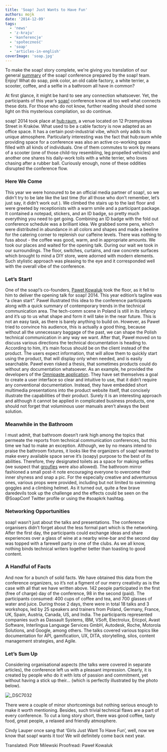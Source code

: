 ```yaml
---
title: 'Soap! Just Wants to Have Fun'
authors: mojk
date: '2014-12-09'
tags:
  - 'news'
  - 'z-kraju'
  - 'konferencje'
  - 'społeczność'
  - 'soap'
  - 'articles-in-english'
coverImage: 'soap.jpg'
---
```


To make the soap! story complete, we're giving you translation of our general
[summary](http://techwriter.pl/mydlo-lubi-zabawe/) of the soap! conference
prepared by the soap! team. Enjoy! What do soap, pink color, an old cable
factory, a white terrier, a scooter, coffee, and a selfie in a bathroom all have
in common?

<!--truncate-->

At first glance, it might be hard to see any connection whatsoever. Yet, the
participants of this year’s [soap!](http://soapconf.com/) conference know all
too well what connects these dots. For those who do not know, further reading
should shed some light on this mysterious compilation, so do continue.

soap! 2014 took place at [hub:raum](https://www.hubraum.com/), a venue located
on 12 Przemysłowa Street in Kraków. What used to be a cable factory is now
adapted as an office space. It has a certain post-industrial vibe, which only
adds to its unique atmosphere. Particularly interesting was the fact that
hub:raum while providing space for a conference was also an active co-working
space filled with all kinds of individuals. One of them commutes to work by
means of a scooter (one of those child-toy resembling, leg propelled vehicles)
and another one shares his daily-work toils with a white terrier, who loves
chasing after a rubber ball. Curiously enough, none of these oddities disrupted
the conference flow.

### Here We Come

This year we were honoured to be an official media partner of soap!, so we
didn’t try to be late like the last time (for all those who don’t remember,
let’s just say, it didn’t work out ). We climbed the stairs up to the last floor
and were greeted by receptionists with a warm smile and a participant package.
It contained a notepad, stickers, and an ID badge, so pretty much everything you
need to get going. Combining an ID badge with the fold out conference schedule
was a brilliant idea. We grabbed some pens, which were distributed in abundance
in all colors and shapes and made a beeline for the catering corner to replenish
our caffeine levels. There was nothing to fuss about - the coffee was good,
warm, and in appropriate amounts. We took our places and waited for the opening
talk. During our wait we took in our surroundings. The floor, switches,
curtains, and raw concrete surfaces which brought to mind a DIY store, were
adorned with modern elements. Such stylistic approach was pleasing to the eye
and it corresponded well with the overall vibe of the conference.

### Let’s Start!

One of the soap!’s co-founders, [Paweł Kowaluk](http://soapconf.com/team/) took
the floor, as it fell to him to deliver the opening talk for soap! 2014. This
year edition’s tagline was “a clean start”. Paweł illustrated this idea to the
conference participants along with a quick summary of contemporary trends in the
technical communication area. The tech-comm scene in Poland is still in its
infancy and it’s up to us what shape and form it will take in the near future.
This is not an easy task, as there is barely anything to build on. However, as
Paweł tried to convince his audience, this is actually a good thing, because
without all the unnecessary baggage of the past, we can shape the Polish
technical communication in any way we want. After that, Paweł moved on to
discuss various directions the technical documentation is heading to. According
to him, it’s main focus should be on the client instead of the product. The
users expect information, that will allow them to quickly start using the
product, that will display only when needed, and is easily searchable. Paweł
even risked a thesis, that sometimes products could do without any documentation
whatsoever. As an example, he provided the developers of the
[Omnipaste application](https://www.omnipasteapp.com/). They have set themselves
a goal to create a user interface so clear and intuitive to use, that it didn’t
require any conventional documentation. Instead, they have embedded short
multimedia presentations into the product website itself, that concisely
illustrate the capabilities of their product. Surely it is an interesting
approach and although it cannot be applied in complicated business products, one
should not forget that voluminous user manuals aren’t always the best solution.

### Meanwhile in the Bathroom

I must admit, that bathroom doesn’t rank high among the topics that permeate the
reports from technical communication conferences, but this time we had to make
an exception. Although, we by no means intend to praise the bathroom fixtures,
it looks like the organizers of soap! wanted to make every available space serve
it’s (soapy) purpose to the best of its abilities. Therefore, they designated
toilets as a space for making selfies (we suspect that
[groufies](http://www.dailytech.com/Huawei+Trademarks+Groufie+a+Panoramic+Selfie/article34889.htm)
were also allowed). The bathroom mirror fashioned a small post-it note
encouraging everyone to overcome their inner shyness and snap a pic. For the
especially creative and adventurous ones, various props were provided, including
but not limited to swimming goggles and a climbing helmet. As it turned out,
quite a few brave daredevils took up the challenge and the effects could be seen
on the @SoapConf Twitter profile or using the #soapkrk hashtag.

### Networking Opportunities

soap! wasn’t just about the talks and presentations. The conference organisers
didn’t forget about the less formal part which is the networking. After the
first day, the participants could exchange ideas and share experiences over a
glass of wine at a nearby wine-bar and the second day was topped with a farewell
party in one of the clubs. As we all know, nothing binds technical writers
together better than toasting to good content.

### A Handful of Facts

And now for a bunch of solid facts. We have obtained this data from the
conference organizers, so it’s not a figment of our merry creativity as is the
case with all that we have written above. 142 people participated in the first
(free of charge) day of the conference, 98 in the second (paid). The
participants consumed: 400 cups of coffee and tea, and 700 glasses of water and
juice. During those 2 days, there were in total 18 talks and 3 workshops, led by
25 speakers and trainers from Poland, Germany, France, UK, Spain, Austria,
Canada, US, and India. The participants represented companies such as Dassault
Systems, IBM, VSoft, Electrolux, Ericpol, Avast Software, Interlingua Language
Services GmbH, Autodesk, Roche, Motorola Solutions, and Google, among others.
The talks covered various topics like documentation for API, gamification, UX,
DITA, storytelling, silos, content management strategies, and Agile.

### Let’s Sum Up

Considering organisational aspects (the talks were covered in separate
articles), the conference left us with a pleasant impression. Clearly, it is
created by people who do it with lots of passion and commitment, yet without
having a stick up their... (which is perfectly illustrated by the photo below).

![_DSC7032](images/DSC7032.jpg)

There were a couple of minor shortcomings but nothing serious enough to make it
worth mentioning. Besides, such trivial technical flaws are a part of every
conference. To cut a long story short, there was good coffee, tasty food, great
people, a relaxed and friendly atmosphere.

Cindy Lauper once sang that ‘Girls Just Want To Have Fun’, well, now we know
that soap! wants it too! We will definitely come back next year.

Translated: Piotr Milewski Proofread: Paweł Kowaluk
